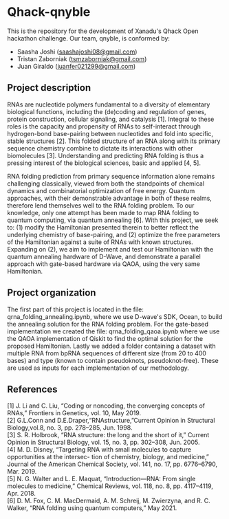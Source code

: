 # Qhack-qnyble

This is the repository for the development of Xanadu's Qhack Open hackathon challenge. Our team, qnyble, is conformed by:
- Saasha Joshi (saashajoshi08@gmail.com)
- Tristan Zaborniak (tsmzaborniak@gmail.com)
- Juan Giraldo (juanfer021299@gmail.com)

## Project description

RNAs are nucleotide polymers fundamental to a diversity of elementary biological functions, including the (de)coding and regulation of genes, protein construction, cellular signaling, and catalysis [1]. Integral to these roles is the capacity and propensity of RNAs to self-interact through hydrogen-bond base-pairing between nucleotides and fold into specific, stable structures [2]. This folded structure of an RNA along with its primary sequence chemistry combine to dictate its interactions with other biomolecules [3]. Understanding and predicting RNA folding is thus a pressing interest of the biological sciences, basic and applied [4, 5].

RNA folding prediction from primary sequence information alone remains challenging classically, viewed from both the standpoints of chemical dynamics and combinatorial optimization of free energy. Quantum approaches, with their demonstrable advantage in both of these realms, therefore lend themselves well to the RNA folding problem. To our knowledge, only one attempt has been made to map RNA folding to quantum computing, via quantum annealing [6]. With this project, we seek to: (1) modify the Hamiltonian presented therein to better reflect the underlying chemistry of base-pairing, and (2) optimize the free parameters of the Hamiltonian against a suite of RNAs with known structures. Expanding on (2), we aim to implement and test our Hamiltonian with the quantum annealing hardware of D-Wave, and demonstrate a parallel approach with gate-based hardware via QAOA, using the very same Hamiltonian.


## Project organization

The first part of this project is located in the file: qrna_folding_annealing.ipynb, where we use D-wave's SDK, Ocean, to build the annealing solution for the RNA folding problem. For the gate-based implementation we created the file: qrna_folding_qaoa.ipynb where we use the QAOA implementation of Qiskit to find the optimal solution for the proposed Hamiltonian. Lastly we added a folder containing a dataset with multiple RNA from bpRNA sequences of different size (from 20 to 400 bases) and type (known to contain pseudoknots, pseudoknot-free). These are used as inputs for each implementation of our methodology.

## References

[1] J. Li and C. Liu, “Coding or noncoding, the converging concepts of RNAs,” Frontiers in
Genetics, vol. 10, May 2019.    
[2] G.L.Conn and D.E.Draper,“RNAstructure,”Current Opinion in Structural Biology,vol.8,
no. 3, pp. 278–285, Jun. 1998.    
[3] S. R. Holbrook, “RNA structure: the long and the short of it,” Current Opinion in Structural
Biology, vol. 15, no. 3, pp. 302–308, Jun. 2005.     
[4] M. D. Disney, “Targeting RNA with small molecules to capture opportunities at the intersec-
tion of chemistry, biology, and medicine,” Journal of the American Chemical Society, vol.
141, no. 17, pp. 6776–6790, Mar. 2019.   
[5] N. G. Walter and L. E. Maquat, “Introduction—RNA: From single molecules to medicine,”
Chemical Reviews, vol. 118, no. 8, pp. 4117–4119, Apr. 2018.    
[6] D. M. Fox, C. M. MacDermaid, A. M. Schreij, M. Zwierzyna, and R. C.
Walker, “RNA folding using quantum computers,” May 2021.    


